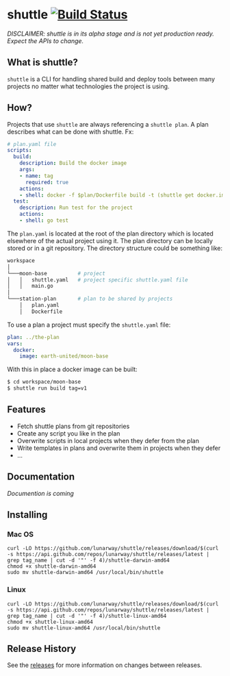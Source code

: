 # shuttle [![Build Status](https://travis-ci.com/lunarway/shuttle.svg?branch=master)](https://travis-ci.com/lunarway/shuttle)

*DISCLAIMER: shuttle is in its alpha stage and is not yet production ready. Expect the APIs to change.*

## What is shuttle?
`shuttle` is a CLI for handling shared build and deploy tools between many projects no matter what technologies the project is using.

## How?

Projects that use `shuttle` are always referencing a `shuttle plan`. A plan describes what can be done with shuttle. Fx:

```yaml
# plan.yaml file
scripts:
  build:
    description: Build the docker image
    args:
    - name: tag
      required: true
    actions:
    - shell: docker -f $plan/Dockerfile build -t (shuttle get docker.image):$tag
  test:
    description: Run test for the project
    actions:
    - shell: go test
```

The `plan.yaml` is located at the root of the plan directory which is located elsewhere of the actual project using it. The plan directory can be locally stored or in a git repository. The directory structure could be something like:

```sh
workspace
│
└───moon-base          # project
│   │   shuttle.yaml   # project specific shuttle.yaml file
│   │   main.go
│
└───station-plan       # plan to be shared by projects
    │   plan.yaml
    │   Dockerfile
```

To use a plan a project must specify the `shuttle.yaml` file:

```yaml
plan: ../the-plan
vars:
  docker:
    image: earth-united/moon-base
```

With this in place a docker image can be built:

```sh
$ cd workspace/moon-base
$ shuttle run build tag=v1
```

## Features
* Fetch shuttle plans from git repositories
* Create any script you like in the plan
* Overwrite scripts in local projects when they defer from the plan
* Write templates in plans and overwrite them in projects when they defer
* ...

## Documentation
*Documention is coming*


## Installing

### Mac OS

```console
curl -LO https://github.com/lunarway/shuttle/releases/download/$(curl -s https://api.github.com/repos/lunarway/shuttle/releases/latest | grep tag_name | cut -d '"' -f 4)/shuttle-darwin-amd64
chmod +x shuttle-darwin-amd64
sudo mv shuttle-darwin-amd64 /usr/local/bin/shuttle
```

### Linux

```console
curl -LO https://github.com/lunarway/shuttle/releases/download/$(curl -s https://api.github.com/repos/lunarway/shuttle/releases/latest | grep tag_name | cut -d '"' -f 4)/shuttle-linux-amd64
chmod +x shuttle-linux-amd64
sudo mv shuttle-linux-amd64 /usr/local/bin/shuttle
```


## Release History

See the [releases](https://github.com/lunarway/shuttle/releases) for more
information on changes between releases.
